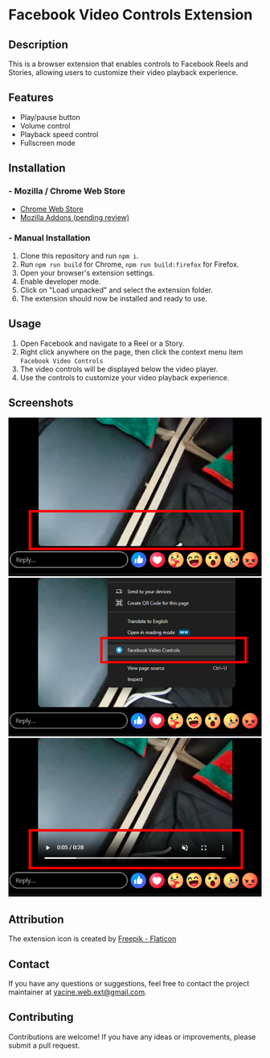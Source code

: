 # Facebook Video Controls Extension

## Description
This is a browser extension that enables controls to Facebook Reels and Stories, allowing users to customize their video playback experience.

## Features
- Play/pause button
- Volume control
- Playback speed control
- Fullscreen mode

## Installation
### - Mozilla / Chrome Web Store
- [Chrome Web Store](https://chrome.google.com/webstore/detail/nhclljcpfmmaiojbhhnkpjcfmacfcian)
- [Mozilla Addons (pending review)](#)
### - Manual Installation
1. Clone this repository and run `npm i`.
2. Run `npm run build` for Chrome, `npm run build:firefox` for Firefox.
3. Open your browser's extension settings.
4. Enable developer mode.
5. Click on "Load unpacked" and select the extension folder.
6. The extension should now be installed and ready to use.

## Usage
1. Open Facebook and navigate to a Reel or a Story.
2. Right click anywhere on the page, then click the context menu item `Facebook Video Controls`
2. The video controls will be displayed below the video player.
3. Use the controls to customize your video playback experience.

## Screenshots
![Facebook_Video_Controls_Screenshot_1.png](/screenshots/Facebook_Video_Controls_Screenshot_1.png)
![Facebook_Video_Controls_Screenshot_2.png](/screenshots/Facebook_Video_Controls_Screenshot_2.png)
![Facebook_Video_Controls_Screenshot_3.png](/screenshots/Facebook_Video_Controls_Screenshot_3.png)

## Attribution
The extension icon is created by <a href="https://www.flaticon.com/free-icons/play-button" title="play button icons">Freepik - Flaticon</a>

## Contact
If you have any questions or suggestions, feel free to contact the project maintainer at [yacine.web.ext@gmail.com](mailto:yacine.web.ext@gmail.com).

## Contributing
Contributions are welcome! If you have any ideas or improvements, please submit a pull request.